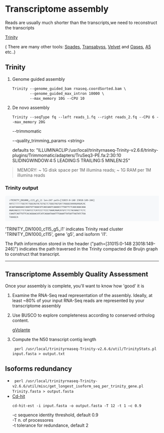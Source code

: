 # Transcriptome assembly
Reads are usually much shorter than the transcripts,we need to reconstruct the transcripts

[Trinity](https://github.com/trinityrnaseq/trinityrnaseq/wiki)

( There are many other tools: [Spades](http://cab.spbu.ru/software/spades/), [Transabyss](https://github.com/bcgsc/transabyss), [Velvet](https://www.ebi.ac.uk/~zerbino/velvet/) and [Oases](https://github.com/dzerbino/oases), [A5](https://chipster.csc.fi/manual/a5-miseq.html) etc..)

## Trinity
1)	Genome guided assembly

    ```
    Trinity --genome_guided_bam rnaseq.coordSorted.bam \
            --genome_guided_max_intron 10000 \
            --max_memory 10G --CPU 10 

    ```
2)	De novo assembly 

    ```
    Trinity --seqType fq --left reads_1.fq --right reads_2.fq --CPU 6 --max_memory 20G 
    ```
    --trimmomatic

    --quality_trimming_params \<string\>
    
    defaults to: "ILLUMINACLIP:/usr/local/trinityrnaseq-Trinity-v2.6.6/trinity-plugins/Trimmomatic/adapters/TruSeq3-PE.fa:2:30:10 SLIDINGWINDOW:4:5 LEADING:5 TRAILING:5 MINLEN:25"


> MEMORY: ~ 1G disk space per 1M illumina reads; ~ 1G RAM per 1M illumina reads


### Trinity output


![Trinity_output](https://raw.githubusercontent.com/MariangelaIannello/didattica/main/images/Screenshot_2021-03-10%20trinityrnaseq%20trinityrnaseq.png)

'TRINITY_DN1000_c115_g5_i1' indicates Trinity read cluster 'TRINITY_DN1000_c115', gene 'g5', and isoform 'i1'. 

The Path information stored in the header ("path=[31015:0-148 23018:149-246]") indicates the path traversed in the Trinity compacted de Bruijn graph to construct that transcript.

---
## Transcriptome Assembly Quality Assessment

Once your assembly is complete, you'll want to know how 'good' it is

1) Examine the RNA-Seq read representation of the assembly. Ideally, at least ~80% of your input RNA-Seq reads are represented by your transcriptome assembly

2) Use BUSCO to explore completeness according to conserved ortholog content. 

    [gVolante](https://gvolante.riken.jp/analysis.html) 

3) Compute the N50 transcript contig length
   
   ``` 
    perl /usr/local/trinityrnaseq-Trinity-v2.6.6/util/TrinityStats.pl input.fasta > output.txt
    ```

## Isoforms redundancy
 * ``` perl /usr/local/trinityrnaseq-Trinity-v2.6.6/util/misc/get_longest_isoform_seq_per_trinity_gene.pl Trinity.fasta > output.fasta``` 
 * [Cd-hit](http://weizhongli-lab.org/cd-hit/) 
    ```
    cd-hit-est -i input.fasta -o output.fasta -T 12 -t 1 –c 0.9
    ```
    -c sequence identity threshold, default 0.9 \
    -T n. of processores \
    -t tolerance for redundance, default 2
